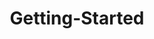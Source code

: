 ---
layout: post
title: Getting-Started
description: getting started
platform: aspnet-core
control: DigitalGauge
documentation: ug
---